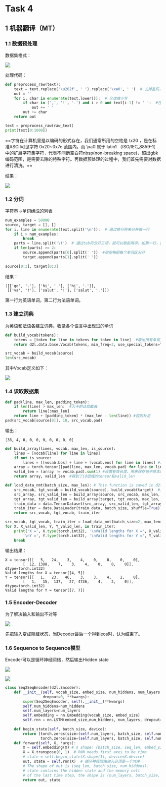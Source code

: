 #  Task 4

##  1 机器翻译（MT）

###  1.1 数据预处理

数据集格式：

![](https://github.com/cannibalistic-galaxy/Deeplearning-with-pytorch/blob/master/Task3_Task4_Task5_Figures/40.PNG)

处理代码：

```python
def preprocess_raw(text):
    text = text.replace('\u202f', ' ').replace('\xa0', ' ')  # 去掉乱码，\xa0是空格
    out = ''
    for i, char in enumerate(text.lower()):  # 全改成小写
        if char in (',', '!', '.') and i > 0 and text[i-1] != ' ':  #在每个单词和标点之间加上空格
            out += ' '
        out += char
    return out

text = preprocess_raw(raw_text)
print(text[0:1000])
```

==字符在计算机里是以编码的形式存在，我们通常所用的空格是 \x20 ，是在标准ASCII可见字符 0x20~0x7e 范围内。而 \xa0 属于 latin1 （ISO/IEC_8859-1）中的扩展字符集字符，代表不间断空白符nbsp(non-breaking space)，超出gbk编码范围，是需要去除的特殊字符。再数据预处理的过程中，我们首先需要对数据进行清洗。==

结果：

![](https://github.com/cannibalistic-galaxy/Deeplearning-with-pytorch/blob/master/Task3_Task4_Task5_Figures/41.PNG)

###  1.2 分词

字符串->单词组成的列表

```python
num_examples = 50000
source, target = [], []
for i, line in enumerate(text.split('\n')):  # 通过换行符来分开每一行
    if i > num_examples:
        break
    parts = line.split('\t')  # 通过tab符分开三项，就可以取前两项，如第一行，就是go. , va ! , cc-by.....................................
    if len(parts) >= 2:
        source.append(parts[0].split(' '))  #用空格把每个单词区分开
        target.append(parts[1].split(' '))
        
source[0:3], target[0:3]
```

结果：

```
([['go', '.'], ['hi', '.'], ['hi', '.']],
 [['va', '!'], ['salut', '!'], ['salut', '.']])
```

第一行为英语单词，第二行为法语单词。

###  1.3 建立词典

为英语和法语各建立词典，收录各个语言中出现过的单词

```python
def build_vocab(tokens):
    tokens = [token for line in tokens for token in line]  #取出所有单词，连成单词列表
    return d2l.data.base.Vocab(tokens, min_freq=3, use_special_tokens=True) # 调用vacab类

src_vocab = build_vocab(source)
len(src_vocab)
```

其中Vocab定义如下：

![](https://github.com/cannibalistic-galaxy/Deeplearning-with-pytorch/blob/master/Task3_Task4_Task5_Figures/42.PNG)

###  1.4 读取数据集

```python
def pad(line, max_len, padding_token):
    if len(line) > max_len:  #大于的话就截去
        return line[:max_len]
    return line + [padding_token] * (max_len - len(line)) #否则补足
pad(src_vocab[source[0]], 10, src_vocab.pad)
```

输出：

```
[38, 4, 0, 0, 0, 0, 0, 0, 0, 0]
```

```python
def build_array(lines, vocab, max_len, is_source):
    lines = [vocab[line] for line in lines]
    if not is_source:
        lines = [[vocab.bos] + line + [vocab.eos] for line in lines] #加bos和eos符号，判断开始和结尾
    array = torch.tensor([pad(line, max_len, vocab.pad) for line in lines])
    valid_len = (array != vocab.pad).sum(1) #设置有效长度，用来保存句子原本的长度，第一个维度
    return array, valid_len  #得到了id组成的tensor和valid_len
```

```python
def load_data_nmt(batch_size, max_len): # This function is saved in d2l.
    src_vocab, tgt_vocab = build_vocab(source), build_vocab(target)  #生成词典
    src_array, src_valid_len = build_array(source, src_vocab, max_len, True)  #生成英语的
    tgt_array, tgt_valid_len = build_array(target, tgt_vocab, max_len, False)  #法语的
    train_data = data.TensorDataset(src_array, src_valid_len, tgt_array, tgt_valid_len)  #判断这四个内容是不是一一对应的
    train_iter = data.DataLoader(train_data, batch_size, shuffle=True)  # 数据生成器
    return src_vocab, tgt_vocab, train_iter
```

```python
src_vocab, tgt_vocab, train_iter = load_data_nmt(batch_size=2, max_len=8)
for X, X_valid_len, Y, Y_valid_len, in train_iter:
    print('X =', X.type(torch.int32), '\nValid lengths for X =', X_valid_len,
        '\nY =', Y.type(torch.int32), '\nValid lengths for Y =', Y_valid_len) #每次只生成一组
    break
```

输出结果：

```
X = tensor([[   5,   24,    3,    4,    0,    0,    0,    0],
        [  12, 1388,    7,    3,    4,    0,    0,    0]], dtype=torch.int32) 
Valid lengths for X = tensor([4, 5]) 
Y = tensor([[   1,   23,   46,    3,    3,    4,    2,    0],
        [   1,   15,  137,   27, 4736,    4,    2,    0]], dtype=torch.int32) 
Valid lengths for Y = tensor([7, 7])
```

###  1.5 Encoder-Decoder

为了解决输入和输出不对等

![](https://github.com/cannibalistic-galaxy/Deeplearning-with-pytorch/blob/master/Task3_Task4_Task5_Figures/43.PNG)

先把输入变成隐藏状态，当Decoder最后一个得到eos时，认为结束了。

###  1.6 Sequence to Sequence模型

Encoder可以是循环神经网络，然后输出Hidden state

![](https://github.com/cannibalistic-galaxy/Deeplearning-with-pytorch/blob/master/Task3_Task4_Task5_Figures/44.PNG)

![](https://github.com/cannibalistic-galaxy/Deeplearning-with-pytorch/blob/master/Task3_Task4_Task5_Figures/45.PNG)

```python
class Seq2SeqEncoder(d2l.Encoder):
    def __init__(self, vocab_size, embed_size, num_hiddens, num_layers,
                 dropout=0, **kwargs):
        super(Seq2SeqEncoder, self).__init__(**kwargs)
        self.num_hiddens=num_hiddens
        self.num_layers=num_layers
        self.embedding = nn.Embedding(vocab_size, embed_size)
        self.rnn = nn.LSTM(embed_size,num_hiddens, num_layers, dropout=dropout)
   
    def begin_state(self, batch_size, device):
        return [torch.zeros(size=(self.num_layers, batch_size, self.num_hiddens),  device=device),
                torch.zeros(size=(self.num_layers, batch_size, self.num_hiddens),  device=device)]
    def forward(self, X, *args):
        X = self.embedding(X) # X shape: (batch_size, seq_len, embed_size)
        X = X.transpose(0, 1)  # RNN needs first axes to be time
        # state = self.begin_state(X.shape[1], device=X.device)
        out, state = self.rnn(X)  # 循环神经网络输入必须是一个时序
        # The shape of out is (seq_len, batch_size, num_hiddens).
        # state contains the hidden state and the memory cell
        # of the last time step, the shape is (num_layers, batch_size, num_hiddens)
        return out, state
```

